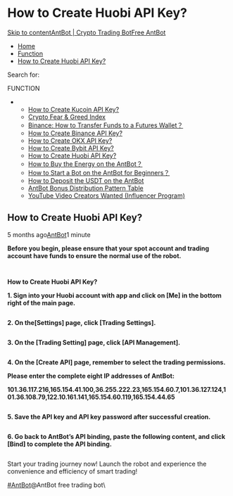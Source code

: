 # How to Create Huobi API Key?

[Skip to content](https://www.antrade.io/guide/docs/en/binding\_huobi/#content)[AntBot | Crypto Trading Bot](https://www.antrade.io/guide/docs/en/)[Free AntBot](https://antrade.io/)

* [Home](https://www.antrade.io/guide/docs/en)
* [Function](https://www.antrade.io/guide/docs/en/en-function/)
* [How to Create Huobi API Key?](https://www.antrade.io/guide/docs/en/binding\_huobi/)

Search for:

FUNCTION

*
  * [How to Create Kucoin API Key?](https://www.antrade.io/guide/docs/en/binding\_kucoin/)
  * [Crypto Fear & Greed Index](https://www.antrade.io/guide/docs/en/fear-and-greed-index/)
  * [Binance: How to Transfer Funds to a Futures Wallet？](https://www.antrade.io/guide/docs/en/binance-how-to-transfer-funds-to-a-futures-wallet/)
  * [How to Create Binance API Key?](https://www.antrade.io/guide/docs/en/binding\_binance/)
  * [How to Create OKX API Key?](https://www.antrade.io/guide/docs/en/binding\_okx/)
  * [How to Create Bybit API Key?](https://www.antrade.io/guide/docs/en/binding\_bybit/)
  * [How to Create Huobi API Key?](https://www.antrade.io/guide/docs/en/binding\_huobi/)
  * [How to Buy the Energy on the AntBot？](https://www.antrade.io/guide/docs/en/buy\_energy/)
  * [How to Start a Bot on the AntBot for Beginners？](https://www.antrade.io/guide/docs/en/startup\_bot/)
  * [How to Deposit the USDT on the AntBot](https://www.antrade.io/guide/docs/en/en\_deposit\_usdt/)
  * [AntBot Bonus Distribution Pattern Table](https://www.antrade.io/guide/docs/en/en\_team/)
  * [YouTube Video Creators Wanted (Influencer Program)](https://www.antrade.io/guide/docs/en/en\_video\_creators\_wanted/)

## How to Create Huobi API Key?

5 months ago[AntBot](https://www.antrade.io/guide/docs/en/author/antbot/)1 minute

**Before you begin, please ensure that your spot account and trading account have funds to ensure the normal use of the robot.**

<figure><img src="https://www.antrade.io/guide/docs/en/wp-content/uploads/2023/03/1007-2.jpg" alt=""><figcaption></figcaption></figure>

<figure><img src="https://www.antrade.io/guide/docs/en/wp-content/uploads/2023/03/1009-3.jpg" alt=""><figcaption></figcaption></figure>

**How to Create Huobi API Key?**

**1. Sign into your Huobi account with app and click on \[Me] in the bottom right of the main page.**

<figure><img src="https://www.antrade.io/guide/docs/en/wp-content/uploads/2023/03/1001-6.jpg" alt=""><figcaption></figcaption></figure>

**2. On the\[Settings] page, click \[Trading Settings].**

<figure><img src="https://www.antrade.io/guide/docs/en/wp-content/uploads/2023/03/1002-2.jpg" alt=""><figcaption></figcaption></figure>

**3. On the \[Trading Setting] page, click \[API Management].**

<figure><img src="https://www.antrade.io/guide/docs/en/wp-content/uploads/2023/03/1003-2.jpg" alt=""><figcaption></figcaption></figure>

**4. On the \[Create API] page, remember to select the trading permissions.**

**Please enter the complete eight IP addresses of AntBot:**

**101.36.117.216,165.154.41.100,36.255.222.23,165.154.60.7,101.36.127.124,101.36.108.79,122.10.161.141,165.154.60.119,165.154.44.65**

<figure><img src="https://www.antrade.io/guide/docs/en/wp-content/uploads/2023/03/1004-9.jpg" alt=""><figcaption></figcaption></figure>

**5. Save the API key and API key password after successful creation.**

<figure><img src="https://www.antrade.io/guide/docs/en/wp-content/uploads/2023/03/1006-3.jpg" alt=""><figcaption></figcaption></figure>

**6. Go back to AntBot’s API binding, paste the following content, and click \[Bind] to complete the API binding.**

<figure><img src="https://www.antrade.io/guide/docs/en/wp-content/uploads/2023/03/huobi.jpg" alt=""><figcaption></figcaption></figure>

Start your trading journey now! Launch the robot and experience the convenience and efficiency of smart trading!

[#AntBot](https://www.antrade.io/guide/docs/en/tag/antbot/)@AntBot free trading bot\
